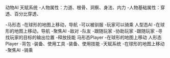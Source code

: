动物AI
天赋系统
  -人物属性：力道、根骨、洞察、身法、内力
  -人物基础属性：穿透、百分比穿透、
  
  
-马形态
  -在球形的地图上移动，导航
  -可以被驯服
  -玩家可以骑乘
人型态AI
  -在球形的地图上移动，导航
  -聚焦AI
  -敌对
  -队友
    -跟随玩家
    -协助玩家
      -跟随玩家
      -寻找玩家的目标的输出位置
      -释放技能
马形态Player
  -在球形的地图上移动
人形态Player
  -背包
  -装备、使用工具
  -装备、使用技能
  -天赋系统
  -在球形的地图上移动
  -聚焦AI
  -骑乘

